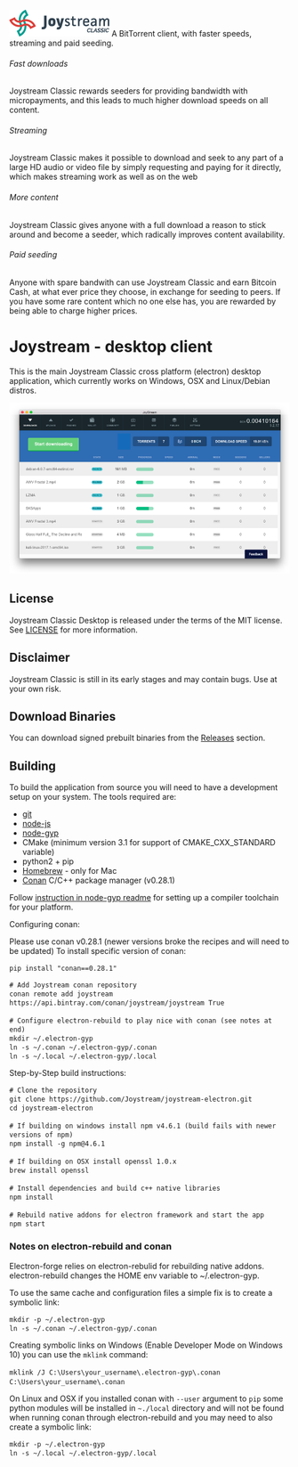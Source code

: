 ![screenshot](src/assets/img/joystream-classic-color.png)
A BitTorrent client, with faster speeds, streaming and paid seeding.

###### Fast downloads
Joystream Classic rewards seeders for providing bandwidth with micropayments, and this leads to much higher download speeds on all content.

###### Streaming
Joystream Classic makes it possible to download and seek to any part of a large HD audio or video file by simply requesting and paying for it directly, which makes streaming work as well as on the web

###### More content
Joystream Classic gives anyone with a full download a reason to stick around and become a seeder, which radically improves content availability.

###### Paid seeding
Anyone with spare bandwith can use Joystream Classic and earn Bitcoin Cash, at what ever price they choose, in exchange for seeding to peers. If you have some rare content which no one else has, you are rewarded by being able to charge higher prices.


# Joystream - desktop client

This is the main Joystream Classic cross platform (electron) desktop application, which currently works on Windows, OSX and Linux/Debian distros.

![screenshot](src/assets/docs/screenshot.png)

## License

Joystream Classic Desktop is released under the terms of the MIT license.
See [LICENSE](LICENSE) for more information.

## Disclaimer

Joystream Classic is still in its early stages and may contain bugs. Use at your own risk.

## Download Binaries

You can download signed prebuilt binaries from the [Releases](https://github.com/Joystream/joystream-electron/releases) section.

## Building

To build the application from source you will need to have a development setup on your system. The tools required are:
- [git](https://git-scm.com/)
- [node-js](https://nodejs.org)
- [node-gyp](https://github.com/nodejs/node-gyp)
- CMake (minimum version 3.1 for support of CMAKE_CXX_STANDARD variable)
- python2 + pip
- [Homebrew](https://brew.sh/)  - only for Mac
- [Conan](https://www.conan.io/downloads) C/C++ package manager (v0.28.1)

Follow [instruction in node-gyp readme](https://github.com/nodejs/node-gyp) for setting up a compiler toolchain for your platform.

Configuring conan:

Please use conan v0.28.1 (newer versions broke the recipes and will need to be updated)
To install specific version of conan:
```
pip install "conan==0.28.1"
```

```
# Add Joystream conan repository
conan remote add joystream https://api.bintray.com/conan/joystream/joystream True

# Configure electron-rebuild to play nice with conan (see notes at end)
mkdir ~/.electron-gyp
ln -s ~/.conan ~/.electron-gyp/.conan
ln -s ~/.local ~/.electron-gyp/.local
```

Step-by-Step build instructions:
```
# Clone the repository
git clone https://github.com/Joystream/joystream-electron.git
cd joystream-electron

# If building on windows install npm v4.6.1 (build fails with newer versions of npm)
npm install -g npm@4.6.1

# If building on OSX install openssl 1.0.x
brew install openssl

# Install dependencies and build c++ native libraries
npm install

# Rebuild native addons for electron framework and start the app
npm start
```

### Notes on electron-rebuild and conan
Electron-forge relies on electron-rebulid for rebuilding native addons.
electron-rebuild changes the HOME env variable to ~/.electron-gyp.

To use the same cache and configuration files a simple fix is to create a symbolic link:

```
mkdir -p ~/.electron-gyp
ln -s ~/.conan ~/.electron-gyp/.conan
```

Creating symbolic links on Windows (Enable Developer Mode on Windows 10) you can use the `mklink` command:

`mklink /J C:\Users\your_username\.electron-gyp\.conan C:\Users\your_username\.conan`

On Linux and OSX if you installed conan with `--user` argument to `pip` some python modules will be installed in `~./local` directory and will not be found when running conan through electron-rebuild and you may need to also create a symbolic link:

```
mkdir -p ~/.electron-gyp
ln -s ~/.local ~/.electron-gyp/.local
```
